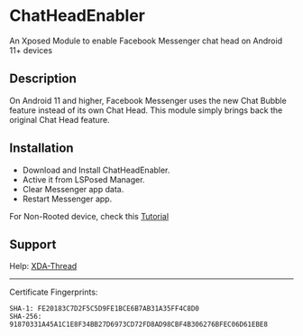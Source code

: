 ChatHeadEnabler
===============

An Xposed Module to enable Facebook Messenger chat head on Android 11+ devices

Description
-----------

On Android 11 and higher, Facebook Messenger uses the new Chat Bubble feature instead of its own Chat Head. This module simply brings back the original Chat Head feature.

Installation
------------
- Download and Install ChatHeadEnabler.
- Active it from LSPosed Manager.
- Clear Messenger app data.
- Restart Messenger app.

For Non-Rooted device, check this [Tutorial](https://forum.xda-developers.com/t/4331215)  

Support
-------

Help: [XDA-Thread](https://forum.xda-developers.com/t/4305391)

------------

Certificate Fingerprints:
```
SHA-1: FE20183C7D2F5C5D9FE1BCE6B7AB31A35FF4C8D0
SHA-256: 91870331A45A1C1E8F34BB27D6973CD72FD8AD98CBF4B306276BFEC06D61EBE8
```
